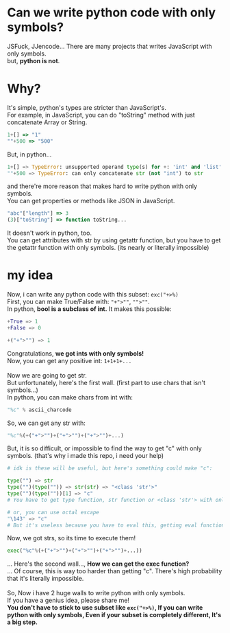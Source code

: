 # Can we write python code with only symbols?
JSFuck, JJencode... There are many projects that writes JavaScript with only symbols.<br>
but, **python is not**.
# Why?
It's simple, python's types are stricter than JavaScript's.<br>
For example, in JavaScript, you can do "toString" method with just concatenate Array or String.
```js
1+[] => "1"
""+500 => "500"
```
But, in python...
```py
1+[] => TypeError: unsupported operand type(s) for +: 'int' and 'list'
""+500 => TypeError: can only concatenate str (not "int") to str
```
and there're more reason that makes hard to write python with only symbols.<br>
You can get properties or methods like JSON in JavaScript.
```js
"abc"["length"] => 3
(3)["toString"] => function toString...
```
It doesn't work in python, too.<br>
You can get attributes with str by using getattr function, but you have to get the getattr function with only symbols. (its nearly or literally impossible)
# my idea
Now, i can write any python code with this subset: `exc("+>%)`<br>
First, you can make True/False with: `"+">""`, `"">""`.<br>
In python, **bool is a subclass of int.**
It makes this possible:
```py
+True => 1
+False => 0

+("+">"") => 1
```
Congratulations, **we got ints with only symbols!**<br>
Now, you can get any positive int: `1+1+1+...`<br><br>
Now we are going to get str.<br>
But unfortunately, here's the first wall. (first part to use chars that isn't symbols...)<br>
In python, you can make chars from int with:
```py
"%c" % ascii_charcode
```
So, we can get any str with:
```py
"%c"%(+("+">"")+("+">"")+("+">"")+...)
```
But, it is so difficult, or impossible to find the way to get "c" with only symbols. (that's why i made this repo, i need your help)<br>
```py
# idk is these will be useful, but here's something could make "c":

type("") => str
type("")(type("")) => str(str) => "<class 'str'>"
type("")(type(""))[1] => "c"
# You have to get type function, str function or <class 'str'> with only symbols.

# or, you can use octal escape
"\143" => "c"
# But it's useless because you have to eval this, getting eval function and backslash is way too hard
```
Now, we got strs, so its time to execute them!
```py
exec("%c"%(+("+">"")+("+">"")+("+">"")+...))
```
... Here's the second wall..., **How we can get the exec function?**<br>
... Of course, this is way too harder than getting "c". There's high probability that it's literally impossible.<br><br>
So, Now i have 2 huge walls to write python with only symbols.<br>
If you have a genius idea, please share me!<br>
**You don't have to stick to use subset like `exc("+>%)`, If you can write python with only symbols, Even if your subset is completely different, It's a big step.**
